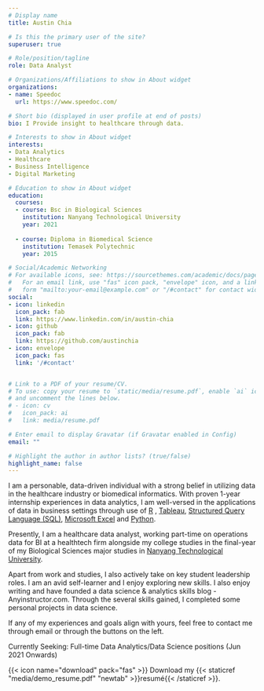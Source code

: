 ```yaml
---
# Display name
title: Austin Chia

# Is this the primary user of the site?
superuser: true

# Role/position/tagline
role: Data Analyst

# Organizations/Affiliations to show in About widget
organizations:
- name: Speedoc
  url: https://www.speedoc.com/

# Short bio (displayed in user profile at end of posts)
bio: I Provide insight to healthcare through data.

# Interests to show in About widget
interests:
- Data Analytics
- Healthcare
- Business Intelligence
- Digital Marketing

# Education to show in About widget
education:
  courses:
  - course: Bsc in Biological Sciences
    institution: Nanyang Technological University
    year: 2021
    
  - course: Diploma in Biomedical Science
    institution: Temasek Polytechnic
    year: 2015

# Social/Academic Networking
# For available icons, see: https://sourcethemes.com/academic/docs/page-builder/#icons
#   For an email link, use "fas" icon pack, "envelope" icon, and a link in the
#   form "mailto:your-email@example.com" or "/#contact" for contact widget.
social:
- icon: linkedin
  icon_pack: fab
  link: https://www.linkedin.com/in/austin-chia
- icon: github
  icon_pack: fab
  link: https://github.com/austinchia
- icon: envelope
  icon_pack: fas
  link: '/#contact'  


# Link to a PDF of your resume/CV.
# To use: copy your resume to `static/media/resume.pdf`, enable `ai` icons in `params.toml`, 
# and uncomment the lines below.
# - icon: cv
#   icon_pack: ai
#   link: media/resume.pdf

# Enter email to display Gravatar (if Gravatar enabled in Config)
email: ""

# Highlight the author in author lists? (true/false)
highlight_name: false
---
```

I am a personable, data-driven individual with a strong belief in utilizing data in the healthcare industry or biomedical informatics. With proven 1-year internship experiences in data analytics, I am well-versed in the applications of data in business settings through use of [R](https://www.r-project.org/)
, [Tableau](https://www.tableau.com/), [Structured Query Language (SQL)](https://en.wikipedia.org/wiki/SQL), [Microsoft Excel](https://www.microsoft.com/en-us/microsoft-365/excel) and [Python](https://www.python.org/).

Presently, I am a healthcare data analyst, working part-time on operations data for BI at a healthtech firm alongside my college studies in the final-year of my Biological Sciences major studies in [Nanyang Technological University](https://www.ntu.edu.sg/).

Apart from work and studies, I also actively take on key student leadership roles. I am an avid self-learner and I enjoy exploring new skills. I also enjoy writing and have founded a data science & analytics skills blog - Anyinstructor.com. Through the several skills gained, I completed some personal projects in data science.

If any of my experiences and goals align with yours, feel free to contact me through email or through the buttons on the left. 

Currently Seeking: Full-time Data Analytics/Data Science positions (Jun 2021 Onwards)

{{< icon name="download" pack="fas" >}} Download my {{< staticref "media/demo_resume.pdf" "newtab" >}}resumé{{< /staticref >}}.
